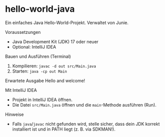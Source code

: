 # hello-world-java
Ein einfaches Java Hello-World-Projekt. Verwaltet von Junie.

Voraussetzungen
- Java Development Kit (JDK) 17 oder neuer
- Optional: IntelliJ IDEA

Bauen und Ausführen (Terminal)
1. Kompilieren: `javac -d out src/Main.java`
2. Starten: `java -cp out Main`

Erwartete Ausgabe
Hello and welcome!

Mit IntelliJ IDEA
- Projekt in IntelliJ IDEA öffnen.
- Die Datei `src/Main.java` öffnen und die `main`-Methode ausführen (Run).

Hinweise
- Falls `java`/`javac` nicht gefunden wird, stelle sicher, dass dein JDK korrekt installiert ist und in PATH liegt (z. B. via SDKMAN!).
